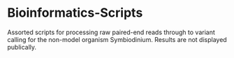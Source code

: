 # Bioinformatics-Scripts
Assorted scripts for processing raw paired-end reads through to variant calling for the non-model organism Symbiodinium. Results are not displayed publically.
